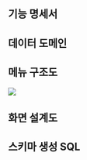 ## 기능 명세서

## 데이터 도메인

## 메뉴 구조도

<img width="" height="" src=./pic/메뉴구조도.PNG></img>
## 화면 설계도

## 스키마 생성 SQL
